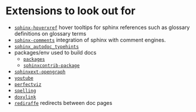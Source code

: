 # Extensions to look out for

* [`sphinx-hoverxref`](https://sphinx-hoverxref.readthedocs.io/en/latest/) hover tooltips for sphinx
  references such as glossary definitions on glossary terms
* [`sphinx-comments`](https://sphinx-comments.readthedocs.io/en/latest/) integration of sphinx with
  comment engines.
* [`sphinx_autodoc_typehints`](https://github.com/agronholm/sphinx-autodoc-typehints)
* packages/env used to build docs
  - [`packages`](https://github.com/sphinx-contrib/packages)
  - [`sphinxcontrib-package`](https://framagit.org/spalax/sphinxcontrib-packages)
* [`sphinxext-opengraph`](https://github.com/wpilibsuite/sphinxext-opengraph)
* [`youtube`](https://github.com/sphinx-contrib/youtube)
* [`perfectviz`](https://github.com/sphinx-contrib/prefectviz)
* [`spelling`](https://github.com/sphinx-contrib/spelling)
* [`doxylink`](https://github.com/sphinx-contrib/doxylink)
* [`rediraffe`](https://github.com/wpilibsuite/sphinxext-rediraffe) redirects between doc pages

